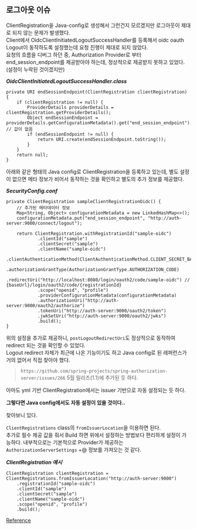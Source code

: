 ## 로그아웃 이슈

ClientRegistration을 Java-config로 생성해서 그런건지 모르겠지만 로그아웃이 제대로 되지 않는 문제가 발생했다.   
Client에서 OidcClientInitiatedLogoutSuccessHandler를 등록해서 oidc oauth Logout이 동작하도록 설정했는데 요청 진행이 제대로 되지 않았다.   
요청의 흐름을 디버그 하던 중, Authorization Provider로 부터 end_session_endpoint를 제공받아야 하는데, 정상적으로 제공받지 못하고 있었다.(설정이 누락된 것이겠지만)   

***OidcClientInitiatedLogoutSuccessHandler.class***
```
private URI endSessionEndpoint(ClientRegistration clientRegistration) {
    if (clientRegistration != null) {
        ProviderDetails providerDetails = clientRegistration.getProviderDetails();
        Object endSessionEndpoint = providerDetails.getConfigurationMetadata().get("end_session_endpoint"); // 값이 없음
        if (endSessionEndpoint != null) {
            return URI.create(endSessionEndpoint.toString());
        }
    }
    return null;
}
```

아래와 같은 형태의 Java config로 ClientRegistration을 등록하고 있는데, 별도 설정이 없으면 메타 정보가 비어서 동작하는 것을 확인하고
별도의 추가 정보를 제공했다.

***SecurityConfig.conf***
``` 
private ClientRegistration sampleClientRegistrationOidc() {
    // 추가된 메타데이터 정보
    Map<String, Object> configurationMetadata = new LinkedHashMap<>();
    configurationMetadata.put("end_session_endpoint", "http://auth-server:9000/connect/logout");
    
    return ClientRegistration.withRegistrationId("sample-oidc")
            .clientId("sample")
            .clientSecret("sample")
            .clientName("sample-oidc")
            .clientAuthenticationMethod(ClientAuthenticationMethod.CLIENT_SECRET_BASIC)
            .authorizationGrantType(AuthorizationGrantType.AUTHORIZATION_CODE)
            .redirectUri("http://localhost:8080/login/oauth2/code/sample-oidc") // {baseUrl}/login/oauth2/code/{registrationId}
            .scope("openid", "profile")
            .providerConfigurationMetadata(configurationMetadata)
            .authorizationUri("http://auth-server:9000/oauth2/authorize")
            .tokenUri("http://auth-server:9000/oauth2/token")
            .jwkSetUri("http://auth-server:9000/oauth2/jwks")
            .build();
}
```

위의 설정을 추가로 제공하니, `postLogoutRedirectUri`도 정상적으로 동작하여 redirect 되는 것을 확인할 수 있었다.      
Logout redirect 자체가 최근에 나온 기능이기도 하고 Java config로 된 레퍼런스가 거의 없어서 직접 찾아야 했다.

> `https://github.com/spring-projects/spring-authorization-server/issues/266` 5월 릴리즈(1.1)에 추가된 듯 하다.

아마도 yml 기반 ClientRegistration에서는 issuer 기반으로 자동 설정되는 듯 하다.   

**그렇다면 Java config에서도 자동 설정이 있을 것이다..**

찾아보니 있다.   

`ClientRegistrations` class의 `fromIssuerLocation`을 이용하면 된다.   
추가로 필수 제공 값을 줘서 Build 하면 위에서 설정하는 방법보다 편리하게 설정이 가능하다. 내부적으로는 기본적으로 Provider가 제공하는 `AuthorizationServerSettings` +@ 정보를 가져오는 것 같다.   

***ClientRegistration 예시***
```
ClientRegistration clientRegistration = ClientRegistrations.fromIssuerLocation("http://auth-server:9000")
    .registrationId("sample-oidc")
    .clientId("sample")
    .clientSecret("sample")
    .clientName("sample-oidc")
    .scope("openid", "profile")
    .build();
```


[Reference][ref]

[ref]: https://docs.spring.io/spring-security/reference/servlet/oauth2/client/index.html